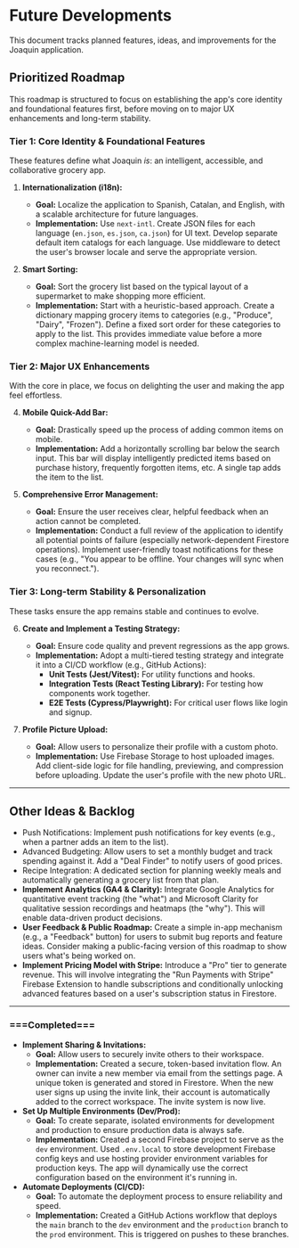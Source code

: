 # Future Developments

This document tracks planned features, ideas, and improvements for the Joaquin application.

## Prioritized Roadmap

This roadmap is structured to focus on establishing the app's core identity and foundational features first, before moving on to major UX enhancements and long-term stability.

### Tier 1: Core Identity & Foundational Features

These features define what Joaquin *is*: an intelligent, accessible, and collaborative grocery app.

1.  **Internationalization (i18n):**
    *   **Goal:** Localize the application to Spanish, Catalan, and English, with a scalable architecture for future languages.
    *   **Implementation:** Use `next-intl`. Create JSON files for each language (`en.json`, `es.json`, `ca.json`) for UI text. Develop separate default item catalogs for each language. Use middleware to detect the user's browser locale and serve the appropriate version.

2.  **Smart Sorting:**
    *   **Goal:** Sort the grocery list based on the typical layout of a supermarket to make shopping more efficient.
    *   **Implementation:** Start with a heuristic-based approach. Create a dictionary mapping grocery items to categories (e.g., "Produce", "Dairy", "Frozen"). Define a fixed sort order for these categories to apply to the list. This provides immediate value before a more complex machine-learning model is needed.

### Tier 2: Major UX Enhancements

With the core in place, we focus on delighting the user and making the app feel effortless.

4.  **Mobile Quick-Add Bar:**
    *   **Goal:** Drastically speed up the process of adding common items on mobile.
    *   **Implementation:** Add a horizontally scrolling bar below the search input. This bar will display intelligently predicted items based on purchase history, frequently forgotten items, etc. A single tap adds the item to the list.

5.  **Comprehensive Error Management:**
    *   **Goal:** Ensure the user receives clear, helpful feedback when an action cannot be completed.
    *   **Implementation:** Conduct a full review of the application to identify all potential points of failure (especially network-dependent Firestore operations). Implement user-friendly toast notifications for these cases (e.g., "You appear to be offline. Your changes will sync when you reconnect.").

### Tier 3: Long-term Stability & Personalization

These tasks ensure the app remains stable and continues to evolve.

6.  **Create and Implement a Testing Strategy:**
    *   **Goal:** Ensure code quality and prevent regressions as the app grows.
    *   **Implementation:** Adopt a multi-tiered testing strategy and integrate it into a CI/CD workflow (e.g., GitHub Actions):
        *   **Unit Tests (Jest/Vitest):** For utility functions and hooks.
        *   **Integration Tests (React Testing Library):** For testing how components work together.
        *   **E2E Tests (Cypress/Playwright):** For critical user flows like login and signup.

7.  **Profile Picture Upload:**
    *   **Goal:** Allow users to personalize their profile with a custom photo.
    *   **Implementation:** Use Firebase Storage to host uploaded images. Add client-side logic for file handling, previewing, and compression before uploading. Update the user's profile with the new photo URL.

---

## Other Ideas & Backlog

- Push Notifications: Implement push notifications for key events (e.g., when a partner adds an item to the list).
- Advanced Budgeting: Allow users to set a monthly budget and track spending against it. Add a "Deal Finder" to notify users of good prices.
- Recipe Integration: A dedicated section for planning weekly meals and automatically generating a grocery list from that plan.
- **Implement Analytics (GA4 & Clarity):** Integrate Google Analytics for quantitative event tracking (the "what") and Microsoft Clarity for qualitative session recordings and heatmaps (the "why"). This will enable data-driven product decisions.
- **User Feedback & Public Roadmap:** Create a simple in-app mechanism (e.g., a "Feedback" button) for users to submit bug reports and feature ideas. Consider making a public-facing version of this roadmap to show users what's being worked on.
- **Implement Pricing Model with Stripe:** Introduce a "Pro" tier to generate revenue. This will involve integrating the "Run Payments with Stripe" Firebase Extension to handle subscriptions and conditionally unlocking advanced features based on a user's subscription status in Firestore.

---

### ===Completed===

- **Implement Sharing & Invitations:**
    *   **Goal:** Allow users to securely invite others to their workspace.
    *   **Implementation:** Created a secure, token-based invitation flow. An owner can invite a new member via email from the settings page. A unique token is generated and stored in Firestore. When the new user signs up using the invite link, their account is automatically added to the correct workspace. The invite system is now live.
- **Set Up Multiple Environments (Dev/Prod):**
    *   **Goal:** To create separate, isolated environments for development and production to ensure production data is always safe.
    *   **Implementation:** Created a second Firebase project to serve as the `dev` environment. Used `.env.local` to store development Firebase config keys and use hosting provider environment variables for production keys. The app will dynamically use the correct configuration based on the environment it's running in.
- **Automate Deployments (CI/CD):**
    *   **Goal:** To automate the deployment process to ensure reliability and speed.
    *   **Implementation:** Created a GitHub Actions workflow that deploys the `main` branch to the `dev` environment and the `production` branch to the `prod` environment. This is triggered on pushes to these branches.
